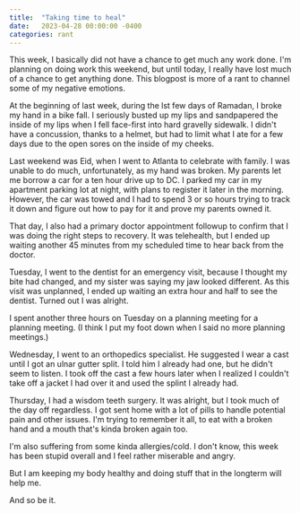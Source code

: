 ```yaml
---
title:  "Taking time to heal"
date:   2023-04-28 00:00:00 -0400
categories: rant
---
```


This week, I basically did not have a chance to get much any work done. I'm planning on doing work this weekend, but until today, I really have lost much of a chance to get anything done. This blogpost is more of a rant to channel some of my negative emotions.

At the beginning of last week, during the lst few days of Ramadan, I broke my hand in a bike fall. I seriously busted up my lips and sandpapered the inside of my lips when I fell face-first into hard gravelly sidewalk. I didn't have a concussion, thanks to a helmet, but had to limit what I ate for a few days due to the open sores on the inside of my cheeks.

Last weekend was Eid, when I went to Atlanta to celebrate with family. I was unable to do much, unfortunately, as my hand was broken. My parents let me borrow a car for a ten hour drive up to DC. I parked my car in my apartment parking lot at night, with plans to register it later in the morning. However, the car was towed and I had to spend 3 or so hours trying to track it down and figure out how to pay for it and prove my parents owned it.

That day, I also had a primary doctor appointment followup to confirm that I was doing the right steps to recovery. It was telehealth, but I ended up waiting another 45 minutes from my scheduled time to hear back from the doctor.

Tuesday, I went to the dentist for an emergency visit, because I thought my bite had changed, and my sister was saying my jaw looked different. As this visit was unplanned, I ended up waiting an extra hour and half to see the dentist. Turned out I was alright.

I spent another three hours on Tuesday on a planning meeting for a planning meeting. (I think I put my foot down when I said no more planning meetings.)

Wednesday, I went to an orthopedics specialist. He suggested I wear a cast until I got an ulnar gutter split. I told him I already had one, but he didn't seem to listen. I took off the cast a few hours later when I realized I couldn't take off a jacket I had over it and used the splint I already had.

Thursday, I had a wisdom teeth surgery. It was alright, but I took much of the day off regardless. I got sent home with a lot of pills to handle potential pain and other issues. I'm trying to remember it all, to eat with a broken hand and a mouth that's kinda broken again too.


I'm also suffering from some kinda allergies/cold. I don't know, this week has been stupid overall and I feel rather miserable and angry.

But I am keeping my body healthy and doing stuff that in the longterm will help me.

And so be it.